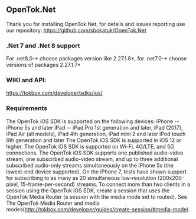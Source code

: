 ## OpenTok.Net

Thank you for installing OpenTok.Net, for details and issues reporting use our repository:
https://github.com/sbokatuk/OpenTok.Net

### .Net 7 and .Net 8 support
For .net8.0-* choose packages version like 2.27.1.8*, for .net7.0-* choose versions of packages 2.27.1.7*

### WIKI and API:

https://tokbox.com/developer/sdks/ios/

### Requirements

The OpenTok iOS SDK is supported on the following devices:
iPhone -- iPhone 5s and later
iPad -- iPad Pro 1st generation and later, iPad (2017), iPad Air (all models), iPad 4th generation, iPad mini 2 and later
iPod touch 6th generation and later
The OpenTok iOS SDK is supported in iOS 12 or higher.
The OpenTok iOS SDK is supported on Wi-Fi, 4G/LTE, and 5G connections.
The OpenTok iOS SDK supports one published audio-video stream, one subscribed audio-video stream, and up to three additional subscribed audio-only streams simultaneously on the iPhone 5s (the lowest-end device supported). On the iPhone 7, tests have shown support for subscribing to as many as 20 simultaneous low-resolution (200x200-pixel, 15-frame-per-second) streams. To connect more than two clients in a session using the OpenTok iOS SDK, create a session that uses the OpenTok Media Router (a session with the media mode set to routed). See The OpenTok Media Router and media modes(http://tokbox.com/developer/guides/create-session/#media-mode).
